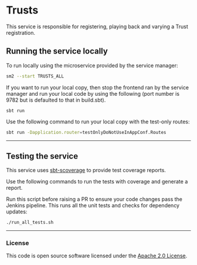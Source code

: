 # Trusts

This service is responsible for registering, playing back and varying a Trust registration.


## Running the service locally


To run locally using the microservice provided by the service manager:

```bash
sm2 --start TRUSTS_ALL
```


If you want to run your local copy, then stop the frontend ran by the service manager and run your local code by using the following (port number is 9782 but is defaulted to that in build.sbt).

`sbt run`

Use the following command to run your local copy with the test-only routes:

```bash
sbt run -Dapplication.router=testOnlyDoNotUseInAppConf.Routes
```

---

## Testing the service

This service uses [sbt-scoverage](https://github.com/scoverage/sbt-scoverage) to
provide test coverage reports.

Use the following commands to run the tests with coverage and generate a report.

Run this script before raising a PR to ensure your code changes pass the Jenkins pipeline. This runs all the unit tests and checks for dependency updates:

```bash
./run_all_tests.sh
```

---

### License

This code is open source software licensed under the [Apache 2.0 License]("http://www.apache.org/licenses/LICENSE-2.0.html").
